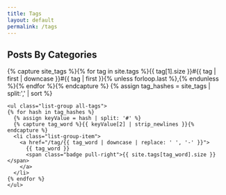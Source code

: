 ```yaml
---
title: Tags
layout: default
permalink: /tags
---
```



<h2>Posts By Categories</h2>

<div class="content-grid-info">
    {% capture site_tags %}{% for tag in site.tags %}{{ tag[1].size }}#{{ tag | first | downcase }}#{{ tag | first }}{% unless forloop.last %},{% endunless %}{% endfor %}{% endcapture %}
    {% assign tag_hashes = site_tags | split:',' | sort %}
    
    <ul class="list-group all-tags">
    {% for hash in tag_hashes %}
      {% assign keyValue = hash | split: '#' %}
      {% capture tag_word %}{{ keyValue[2] | strip_newlines }}{% endcapture %}
      <li class="list-group-item">
        <a href="/tag/{{ tag_word | downcase | replace: ' ', '-' }}">
          {{ tag_word }}
          <span class="badge pull-right">{{ site.tags[tag_word].size }}</span>
        </a>
      </li>
    {% endfor %}
    </ul>
</div>
